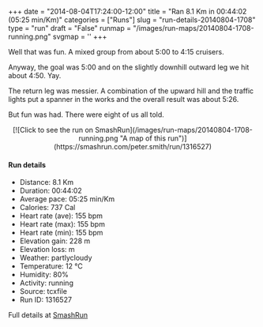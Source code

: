 +++
date = "2014-08-04T17:24:00-12:00"
title = "Ran 8.1 Km in 00:44:02 (05:25 min/Km)"
categories = ["Runs"]
slug = "run-details-20140804-1708"
type = "run"
draft = "False"
runmap = "/images/run-maps/20140804-1708-running.png"
svgmap = '<polyline points="100 26, 91 36, 84 41, 79 50, 74 48, 69 49, 62 52, 61 55, 58 54, 35 71, 32 72, 25 73, 0 71, 1 71, 19 73, 23 73, 30 73, 33 72, 37 71, 57 54, 61 55, 62 52, 64 51, 73 49, 79 50, 84 41, 90 35, 92 34, 98 27">'
+++

Well that was fun. A mixed group from about 5:00  to 4:15 cruisers. 

Anyway, the goal was 5:00 and on the slightly downhill outward leg we hit about 4:50. Yay. 

The return leg was messier. A combination of the upward hill and the traffic lights put a spanner in the works and the overall result was about 5:26. 

But fun was had. There were eight of us all told. 



<!--more-->

<center>
[![Click to see the run on SmashRun](/images/run-maps/20140804-1708-running.png "A map of this run")](https://smashrun.com/peter.smith/run/1316527)
</center>

#### Run details

* Distance: 8.1 Km
* Duration: 00:44:02
* Average pace: 05:25 min/Km
* Calories: 737 Cal
* Heart rate (ave): 155 bpm
* Heart rate (max): 155 bpm
* Heart rate (min): 155 bpm
* Elevation gain: 228 m
* Elevation loss:  m
* Weather: partlycloudy
* Temperature: 12 &deg;C
* Humidity: 80%
* Activity: running
* Source: tcxfile
* Run ID: 1316527

Full details at [SmashRun](https://smashrun.com/peter.smith/run/1316527)